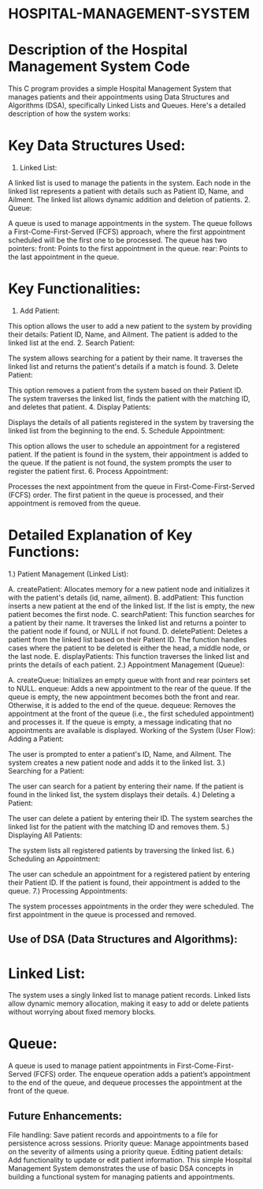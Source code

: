 # HOSPITAL-MANAGEMENT-SYSTEM
# Description of the Hospital Management System Code
This C program provides a simple Hospital Management System that manages patients and their appointments using Data Structures and Algorithms (DSA), specifically Linked Lists and Queues. Here's a detailed description of how the system works:

# Key Data Structures Used:
1. Linked List:

A linked list is used to manage the patients in the system. Each node in the linked list represents a patient with details such as Patient ID, Name, and Ailment.
The linked list allows dynamic addition and deletion of patients.
2. Queue:

A queue is used to manage appointments in the system. The queue follows a First-Come-First-Served (FCFS) approach, where the first appointment scheduled will be the first one to be processed.
The queue has two pointers:
front: Points to the first appointment in the queue.
rear: Points to the last appointment in the queue.

# Key Functionalities:
1. Add Patient:

This option allows the user to add a new patient to the system by providing their details: Patient ID, Name, and Ailment.
The patient is added to the linked list at the end.
2. Search Patient:

The system allows searching for a patient by their name.
It traverses the linked list and returns the patient's details if a match is found.
3. Delete Patient:

This option removes a patient from the system based on their Patient ID.
The system traverses the linked list, finds the patient with the matching ID, and deletes that patient.
4. Display Patients:

Displays the details of all patients registered in the system by traversing the linked list from the beginning to the end.
5. Schedule Appointment:

This option allows the user to schedule an appointment for a registered patient.
If the patient is found in the system, their appointment is added to the queue. If the patient is not found, the system prompts the user to register the patient first.
6. Process Appointment:

Processes the next appointment from the queue in First-Come-First-Served (FCFS) order.
The first patient in the queue is processed, and their appointment is removed from the queue.
# Detailed Explanation of Key Functions:
1.) Patient Management (Linked List):

A. createPatient:
Allocates memory for a new patient node and initializes it with the patient's details (id, name, ailment).
B. addPatient:
This function inserts a new patient at the end of the linked list. If the list is empty, the new patient becomes the first node.
C. searchPatient:
This function searches for a patient by their name. It traverses the linked list and returns a pointer to the patient node if found, or NULL if not found.
D. deletePatient:
Deletes a patient from the linked list based on their Patient ID. The function handles cases where the patient to be deleted is either the head, a middle node, or the last node.
E. displayPatients:
This function traverses the linked list and prints the details of each patient.
2.) Appointment Management (Queue):

A. createQueue:
Initializes an empty queue with front and rear pointers set to NULL.
enqueue:
Adds a new appointment to the rear of the queue. If the queue is empty, the new appointment becomes both the front and rear. Otherwise, it is added to the end of the queue.
dequeue:
Removes the appointment at the front of the queue (i.e., the first scheduled appointment) and processes it. If the queue is empty, a message indicating that no appointments are available is displayed.
Working of the System (User Flow):
Adding a Patient:

The user is prompted to enter a patient's ID, Name, and Ailment.
The system creates a new patient node and adds it to the linked list.
3.) Searching for a Patient:

The user can search for a patient by entering their name. If the patient is found in the linked list, the system displays their details.
4.) Deleting a Patient:

The user can delete a patient by entering their ID. The system searches the linked list for the patient with the matching ID and removes them.
5.) Displaying All Patients:

The system lists all registered patients by traversing the linked list.
6.) Scheduling an Appointment:

The user can schedule an appointment for a registered patient by entering their Patient ID.
If the patient is found, their appointment is added to the queue.
7.) Processing Appointments:

The system processes appointments in the order they were scheduled. The first appointment in the queue is processed and removed.
## Use of DSA (Data Structures and Algorithms):
# Linked List:

The system uses a singly linked list to manage patient records. Linked lists allow dynamic memory allocation, making it easy to add or delete patients without worrying about fixed memory blocks.
# Queue:

A queue is used to manage patient appointments in First-Come-First-Served (FCFS) order. The enqueue operation adds a patient’s appointment to the end of the queue, and dequeue processes the appointment at the front of the queue.

## Future Enhancements:
File handling: Save patient records and appointments to a file for persistence across sessions.
Priority queue: Manage appointments based on the severity of ailments using a priority queue.
Editing patient details: Add functionality to update or edit patient information.
This simple Hospital Management System demonstrates the use of basic DSA concepts in building a functional system for managing patients and appointments.
